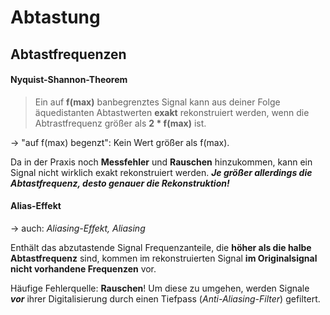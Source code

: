 # Abtastung

## Abtastfrequenzen

#### Nyquist-Shannon-Theorem
> Ein auf **f(max)** banbegrenztes Signal kann aus deiner Folge äquedistanten Abtastwerten **exakt** rekonstruiert werden, wenn die Abtrastfrequenz größer als **2 * f(max)** ist.

-> "auf f(max) begenzt": Kein Wert größer als f(max).

Da in der Praxis noch **Messfehler** und **Rauschen** hinzukommen, kann ein Signal nicht wirklich exakt rekonstruiert werden. 
***Je größer allerdings die Abtastfrequenz, desto genauer die Rekonstruktion!***


#### Alias-Effekt

-> auch: *Aliasing-Effekt, Aliasing*

Enthält das abzutastende Signal Frequenzanteile, die **höher als die halbe Abtastfrequenz** sind, kommen im rekonstruierten Signal **im Originalsignal nicht vorhandene Frequenzen** vor.

Häufige Fehlerquelle: **Rauschen**! Um diese zu umgehen, werden Signale ***vor*** ihrer Digitalisierung durch einen Tiefpass (*Anti-Aliasing-Filter*) gefiltert.


